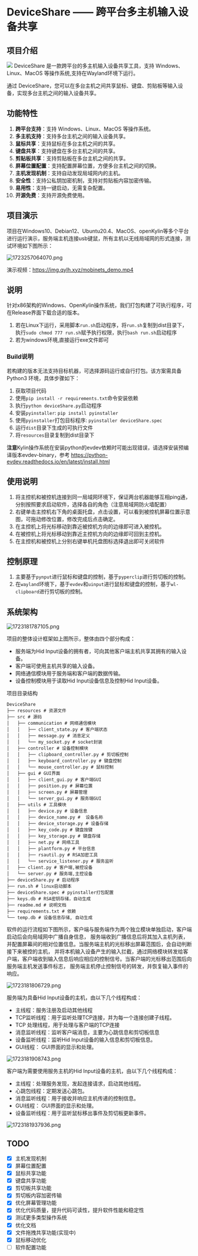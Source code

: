# DeviceShare —— 跨平台多主机输入设备共享

## 项目介绍
![](https://img.qylh.xyz/blog/1723181688963.png)
DeviceShare 是一款跨平台的多主机输入设备共享工具，支持 Windows、Linux、MacOS 等操作系统,支持在Wayland环境下运行。

通过 DeviceShare，您可以在多台主机之间共享鼠标、键盘、剪贴板等输入设备，实现多台主机之间的输入设备共享。


## 功能特性

1. **跨平台支持**：支持 Windows、Linux、MacOS 等操作系统。
2. **多主机支持**：支持多台主机之间的输入设备共享。
3. **鼠标共享**：支持鼠标在多台主机之间的共享。
4. **键盘共享**：支持键盘在多台主机之间的共享。
5. **剪贴板共享**：支持剪贴板在多台主机之间的共享。
6. **屏幕位置配置**：支持配置屏幕位置，方便多台主机之间的切换。
7. **主机发现机制**：支持自动发现局域网内的主机。
8. **安全性**：支持公私钥加密机制，支持对剪贴板内容加密传输。
9. **易用性**：支持一键启动，无需复杂配置。
10. **开源免费**：支持开源免费使用。


## 项目演示


项目在Windows10、Debian12、Ubuntu20.4、MacOS、openKylin等多个平台进行运行演示，服务端主机连接usb键鼠，所有主机以无线局域网的形式连接，测试环境如下图所示：

![1723257064070.png](https://img.qylh.xyz/blog/1723257064070.png)

演示视频：https://img.qylh.xyz/mobinets_demo.mp4


[//]: # "**双机演示**"

[//]: #
[//]: # "https://github.com/qy-liuhuo/deviceShare/assets/60374114/6e126292-22e0-4d91-bab9-272470689ecd"

[//]: #
[//]: #
[//]: # "**演示**"

[//]: #
[//]: # "https://github.com/qy-liuhuo/deviceShare/assets/60374114/1b911b8a-976f-4128-9518-9c64c73a7a39"



## 说明
针对x86架构的Windows、OpenKylin操作系统，我们打包构建了可执行程序，可在Release界面下载合适的版本。 

1. 若在Linux下运行，采用脚本`run.sh`启动程序，将`run.sh`复制到dist目录下，执行`sudo chmod 777 run.sh`赋予执行权限，执行`bash run.sh`启动程序
2. 若为windows环境,直接运行exe文件即可


### Build说明

若构建的版本无法支持目标机器，可选择源码运行或自行打包。该方案需具备Python3 环境，具体步骤如下：
1. 获取项目代码
2. 使用`pip install -r requirements.txt`命令安装依赖
3. 执行`python deviceShare.py`启动程序
4. 安装`pyinstaller`: `pip install pyinstaller`
5. 使用`pyinstaller`打包目标程序: `pyinstaller deviceShare.spec`
6. 运行`dist`目录下生成的可执行文件
7. 将`resources`目录复制到dist目录下

**注意**Kylin操作系统在安装python的evdev依赖时可能出现错误，请选择安装预编译版本evdev-binary，参考 https://python-evdev.readthedocs.io/en/latest/install.html

## 使用说明
1. 将主控机和被控机连接到同一局域网环境下，保证两台机器能够互相ping通，分别按照要求启动软件，选择各自的角色（注意局域网防火墙配置）
2. 右键单击主控机右下角的桌面托盘，点击设置，可以看到被控机屏幕位置示意图，可拖动修改位置，修改完成后点击确定。
3.	在主控机上将光标移动到靠近被控机方向的边缘即可进入被控机。
4.	在被控机上将光标移动到靠近主控机方向的边缘即可回到主控机。
5.	在主控机和被控机上分别右键单机托盘图标选择退出即可关闭软件


## 控制原理

1. 主要基于`pynput`进行鼠标和键盘的控制，基于`pyperclip`进行剪切板的控制。
2. 在`wayland`环境下，基于`evdev`和`uinput`进行鼠标和键盘的控制，基于`wl-clipboard`进行剪切板的控制。

## 系统架构

![1723181787105.png](https://img.qylh.xyz/blog/1723181787105.png)

项目的整体设计框架如上图所示，整体由四个部分构成：
- 服务端为Hid Input设备的拥有者，可向其他客户端主机共享其拥有的输入设备。
- 客户端可使用主机共享的输入设备。
- 网络通信模块用于服务端和客户端的数据传输。
- 设备控制模块用于读取Hid Input设备信息及控制Hid Input设备。

项目目录结构
```
DeviceShare
├── resources # 资源文件
├── src # 源码
│   ├── communication # 网络通信模块
│   │   ├── client_state.py # 客户端状态
│   │   ├── message.py # 消息定义
│   │   └── my_socket.py # socket封装
│   ├── controller # 设备控制模块
│   │   ├── clipboard_controller.py # 剪切板控制
│   │   ├── keyboard_controller.py # 键盘控制
│   │   └── mouse_controller.py # 鼠标控制
│   ├── gui # GUI界面
│   │   ├── client_gui.py # 客户端GUI
│   │   ├── position.py # 屏幕位置
│   │   ├── screen.py # 屏幕管理
│   │   └── server_gui.py # 服务端GUI 
│   ├── utils # 工具模块
│   │   ├── device.py # 设备信息
│   │   ├── device_name.py #  设备名称
│   │   ├── device_storage.py # 设备存储 
│   │   ├── key_code.py # 键盘按键 
│   │   ├── key_storage.py # 键盘存储
│   │   ├── net.py # 网络工具 
│   │   ├── plantform.py # 平台信息
│   │   ├── rsautil.py # RSA加密工具 
│   │   └── service_listener.py # 服务监听
│   ├── client.py # 客户端,被控设备
│   └── server.py # 服务端,主控设备
├── deviceShare.py # 启动程序
├── run.sh # linux启动脚本
├── deviceShare.spec # pyinstaller打包配置
├── keys.db # RSA密钥存储，自动生成
├── readme.md # 说明文档
├── requirements.txt # 依赖
└── temp.db # 设备信息存储, 自动生成
```


软件的运行流程如下图所示，客户端与服务端作为两个独立模块单独启动，客户端启动后会向局域网中广播自身信息，
服务端收到广播信息后将其加入主机列表，并配置屏幕间的相对位置信息。当服务端主机的光标移出屏幕范围后，会自动判断接下来被控的主机，
并将本机输入设备产生的输入拦截，通过网络模块转发给客户端，客户端收到输入信息后响应相应的控制信号。当客户端的光标移出范围后向服务端主机发送事件标志，
服务端主机停止控制信号的转发，并恢复输入事件的响应。

![1723181806729.png](https://img.qylh.xyz/blog/1723181806729.png)

服务端为具备Hid Input设备的主机，由以下几个线程构成：
- 主线程：服务注册及启动其他线程
- TCP监听线程：用于监听处理TCP连接，并为每一个连接创建子线程。
- TCP 处理线程，用于处理与客户端的TCP连接
- 消息监听线程：监听客户端消息，主要为心跳信息和剪切板信息
- 设备监听线程：监听Hid Input设备的输入信息和剪切板信息。
- GUI线程： GUI界面的显示和处理。

![1723181908743.png](https://img.qylh.xyz/blog/1723181908743.png)

客户端为需要使用服务主机的Hid Input设备的主机，由以下几个线程构成：
- 主线程：处理服务发现，发起连接请求，启动其他线程。
- 心跳包线程：定期发送心跳包。
- 消息监听线程：用于接收并响应主机传递的控制信息。
- GUI线程： GUI界面的显示和处理。
- 设备监听线程：用于监听鼠标移出事件及剪切板更新事件。

![1723181937936.png](https://img.qylh.xyz/blog/1723181937936.png)

## TODO
- [x] 主机发现机制
- [x] 屏幕位置配置
- [x] 鼠标共享功能
- [x] 键盘共享功能
- [x] 剪切板共享功能
- [x] 剪切板内容加密传输
- [x] 优化屏幕管理功能
- [x] 优化代码质量，提升代码可读性，提升软件性能和稳定性
- [x] 测试更多类型操作系统
- [x] 优化文档
- [x] 文件拖拽共享功能(实现中)
- [x] 鼠标移动优化
- [ ] 软件配置功能
